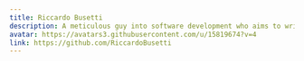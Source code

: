 ```yaml
---
title: Riccardo Busetti
description: A meticulous guy into software development who aims to write state of the art code to solve real life problems.
avatar: https://avatars3.githubusercontent.com/u/15819674?v=4
link: https://github.com/RiccardoBusetti
---
```


